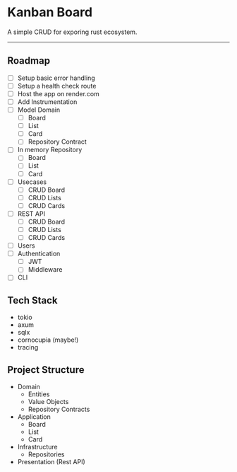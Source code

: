 # Kanban Board

A simple CRUD for exporing rust ecosystem.

---

## Roadmap

- [ ] Setup basic error handling
- [ ] Setup a health check route
- [ ] Host the app on render.com
- [ ] Add Instrumentation
- [ ] Model Domain
  - [ ] Board
  - [ ] List
  - [ ] Card
  - [ ] Repository Contract
- [ ] In memory Repository
  - [ ] Board
  - [ ] List
  - [ ] Card
- [ ] Usecases
  - [ ] CRUD Board
  - [ ] CRUD Lists
  - [ ] CRUD Cards
- [ ] REST API
  - [ ] CRUD Board
  - [ ] CRUD Lists
  - [ ] CRUD Cards
- [ ] Users
- [ ] Authentication
  - [ ] JWT
  - [ ] Middleware
- [ ] CLI

## Tech Stack

- tokio
- axum
- sqlx
- cornocupia (maybe!)
- tracing

## Project Structure

- Domain
  - Entities
  - Value Objects
  - Repository Contracts
- Application
  - Board
  - List
  - Card
- Infrastructure
  - Repositories
- Presentation (Rest API)
